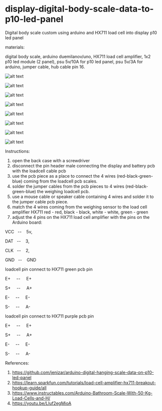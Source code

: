 # display-digital-body-scale-data-to-p10-led-panel
Digital body scale custom using arduino and HX711 load cell into display p10 led panel

materials:

digital body scale, arduino duemilanov/uno, HX711 load cell amplifier, 1x2 p10 led module (2 panel), psu 5v/10A for p10 led panel, psu 5v/3A for arduino, jumper cable, hub cable pin 16.

![alt text](https://github.com/jenizar/display-digital-body-scale-data-to-p10-led-panel/blob/main/Screenshot/arduino_body_weight_scale1.jpg)

![alt text](https://github.com/jenizar/display-digital-body-scale-data-to-p10-led-panel/blob/main/Screenshot/arduino_body_weight_scale2.jpg)

![alt text](https://github.com/jenizar/display-digital-body-scale-data-to-p10-led-panel/blob/main/Screenshot/arduino_body_weight_scale3.jpg)

![alt text](https://github.com/jenizar/display-digital-body-scale-data-to-p10-led-panel/blob/main/Screenshot/arduino_body_weight_scale4.jpg)

![alt text](https://github.com/jenizar/display-digital-body-scale-data-to-p10-led-panel/blob/main/Screenshot/arduino_body_weight_scale5.jpg)

![alt text](https://github.com/jenizar/display-digital-body-scale-data-to-p10-led-panel/blob/main/Screenshot/arduino_body_weight_scale6.jpg)

![alt text](https://github.com/jenizar/display-digital-body-scale-data-to-p10-led-panel/blob/main/Screenshot/arduino_body_weight_scale7.jpg)

![alt text](https://github.com/jenizar/display-digital-body-scale-data-to-p10-led-panel/blob/main/Screenshot/arduino_body_weight_scale8.jpg)

Instructions:
1. open the back case with a screwdriver
2. disconnect the pin header male connecting the display and battery pcb with the loadcell cable pcb
3. use the pcb piece as a place to connect the 4 wires (red-black-green-blue) coming from the loadcell pcb scales.
4. solder the jumper cables from the pcb pieces to 4 wires (red-black-green-blue) the weighing loadcell pcb.
5. use a mouse cable or speaker cable containing 4 wires and solder it to the jumper cable pcb piece.
6. match the 4 wires coming from the weighing sensor to the load cell amplifier HX711 red - red, black - black, white - white, green - green
7. adjust the 4 pins on the HX711 load cell amplifier with the pins on the Arduino board:

VCC&nbsp;&nbsp; -- &nbsp;&nbsp;&nbsp;5v, 

DAT&nbsp;&nbsp; -- &nbsp;&nbsp;&nbsp;3, 

CLK&nbsp;&nbsp; -- &nbsp;&nbsp;&nbsp;2, 

GND&nbsp;&nbsp; -- &nbsp;&nbsp;&nbsp;GND


loadcell pin connect to  HX711 green pcb pin 

E+ &nbsp;&nbsp;&nbsp; --  &nbsp;&nbsp;&nbsp;&nbsp;E+

S+ &nbsp;&nbsp;&nbsp; --  &nbsp;&nbsp;&nbsp;&nbsp;A+

E- &nbsp;&nbsp;&nbsp; --  &nbsp;&nbsp;&nbsp;&nbsp;E-

S- &nbsp;&nbsp;&nbsp; --  &nbsp;&nbsp;&nbsp;&nbsp;A-

loadcell pin connect to  HX711 purple pcb pin 

E+ &nbsp;&nbsp;&nbsp; --  &nbsp;&nbsp;&nbsp;&nbsp;E+

S+ &nbsp;&nbsp;&nbsp; --  &nbsp;&nbsp;&nbsp;&nbsp;A+

E- &nbsp;&nbsp;&nbsp; --  &nbsp;&nbsp;&nbsp;&nbsp;E-

S- &nbsp;&nbsp;&nbsp; --  &nbsp;&nbsp;&nbsp;&nbsp;A-

References:

1. https://github.com/jenizar/arduino-digital-hanging-scale-data-on-p10-led-panel
2. https://learn.sparkfun.com/tutorials/load-cell-amplifier-hx711-breakout-hookup-guide/all
3. https://www.instructables.com/Arduino-Bathroom-Scale-With-50-Kg-Load-Cells-and-H/
4. https://youtu.be/LIuf2egMioA
